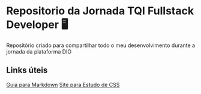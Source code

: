 # Repositorio da Jornada TQI Fullstack Developer 🖥️
Repositório criado para compartilhar todo o meu desenvolvimento
durante a jornada da plataforma DIO

## Links úteis
[Guia para Markdown](https://www.markdownguide.org/getting-started/)
[Site para Estudo de CSS](https://developer.mozilla.org/pt-BR/)
